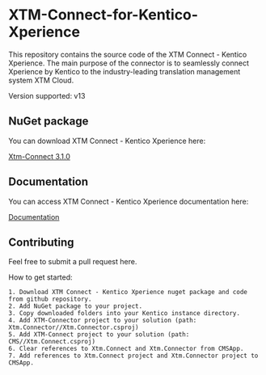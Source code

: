 # XTM-Connect-for-Kentico-Xperience

This repository contains the source code of the XTM Connect - Kentico Xperience. The main purpose of the connector is to seamlessly connect Xperience by Kentico to the industry-leading translation management system XTM Cloud.

Version supported: v13

## NuGet package

You can download XTM Connect - Kentico Xperience here:

[Xtm-Connect 3.1.0](https://linktodocumentation)
## Documentation

You can access XTM Connect - Kentico Xperience documentation here:

[Documentation](https://github.com/xtm-connect/XTM-Connect-for-Kentico-Xperience/blob/main/xtm-connect-for-kentico.pdf)


## Contributing

Feel free to submit a pull request here.

How to get started:

    1. Download XTM Connect - Kentico Xperience nuget package and code from github repository.
    2. Add NuGet package to your project.
    3. Copy downloaded folders into your Kentico instance directory.
    4. Add XTM-Connector project to your solution (path: Xtm.Connector//Xtm.Connector.csproj)
    5. Add XTM-Connect project to your solution (path: CMS//Xtm.Connect.csproj)
    6. Clear references to Xtm.Connect and Xtm.Connector from CMSApp.
    7. Add references to Xtm.Connect project and Xtm.Connector project to CMSApp.
